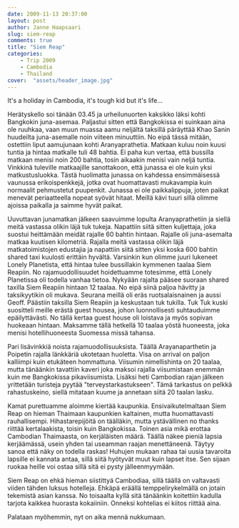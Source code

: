 ```yaml
---
date: 2009-11-13 20:37:00
layout: post
author: Janne Haapsaari
slug: siem-reap
comments: true
title: "Siem Reap"
categories:
    - Trip 2009
    - Cambodia
    - Thailand
cover:  "assets/header_image.jpg"
---
```


It's a holiday in Cambodia, it's tough kid but it's life...

Herätyskello soi tänään 03.45 ja urheilunuorten kaksikko läksi kohti Bangkokin
juna-asemaa. Paljastui sitten että Bangkokissa ei suinkaan aina ole ruuhkaa,
vaan muun muassa aamu neljältä taksillä päräyttää Khao Sanin huudeilta
juna-asemalle noin viiteen minuuttiin. No eipä tässä mitään, ostettiin liput
aamujunaan kohti Aranyaprathetia. Matkaan kuluu noin kuusi tuntia ja hintaa
matkalle tuli 48 bahtia. Ei paha kun vertaa, että bussilla matkaan menisi noin
200 bahtia, tosin aikaakin menisi vain neljä tuntia. Vinkkinä tuleville
matkaajille sanottakoon, että junassa ei ole kuin yksi matkustusluokka. Tästä
huolimatta junassa on kahdessa ensimmäisessä vaunussa erikoispenkkejä, jotka
ovat huomattavasti mukavampia kuin normaalit pehmustetut puupenkit. Junassa ei
ole paikkalippuja, joten paikat menevät periaatteella nopeat syövät hitaat.
Meillä kävi tuuri sillä olimme ajoissa paikalla ja saimme hyvät paikat.

Uuvuttavan junamatkan jälkeen saavuimme lopulta Aranyaprathetiin ja siellä
meitä vastassa olikin läjä tuk tukeja. Napattiin siitä sitten kuljettaja, joka
suostui heittämään meidät rajalle 60 bahtin hintaan. Rajalle oli juna-asemalta
matkaa kuutisen kilometriä. Rajalla meitä vastassa olikin läjä
matkatoimistojen edustajia ja napattiin siitä sitten yksi koska 600 bahtin
shared taxi kuulosti erittäin hyvältä. Varsinkin kun olimme juuri lukeneet
Lonely Planetista, että hintaa tulee bussillakin kymmenen taalaa Siem Reapiin.
No rajamuodollisuudet hoidettuamme totesimme, että Lonely Planetissa oli
todella vanhaa tietoa. Nykyään rajalta pääsee suoraan shared taxilla Siem
Reapiin hintaan 12 taalaa. No eipä siinä paljoa hävitty ja taksikyytikin oli
mukava. Seurana meillä oli eräs ruotsalaisnainen ja aussi Geoff. Päästiin
taksilla Siem Reapiin ja keskustaan tuk tukilla. Tuk Tuk kuski suositteli
meille erästä guest housea, johon luonnollisesti suhtauduimme epäilyttävästi.
No tällä kertaa guest house oli loistava ja myös sopivan huokeaan hintaan.
Maksamme tällä hetkellä 10 taalaa yöstä huoneesta, joka menisi
hotellihuoneesta Suomessa missä tahansa.

Pari lisävinkkiä noista rajamuodollisuuksista. Täällä Arayanaparthetin ja
Poipetin rajalla länkkäriä ukotetaan huoletta. Visa on arrival on paljon
kalliimpi kuin etukäteen hommattuna. Viisumin nimellishinta on 20 taalaa,
mutta tänäänkin tavattiin kaveri joka maksoi rajalla viisumistaan enemmän kuin
me Bangkokissa pikaviisumista. Lisäksi heti Cambodian rajan jälkeen yrittetään
turisteja pyytää "terveystarkastukseen". Tämä tarkastus on pelkkä
rahastuskeino, siellä mitataan kuume ja annetaan siitä 20 taalan lasku.

Kamat purettuamme aloimme kiertää kaupunkia. Ensivaikutelmaltaan Siem Reap on
hieman Thaimaan kaupunkien kaltainen, mutta huomattavasti rauhallisempi.
Hihastarepijöitä on täälläkin, mutta ystävällinen no thanks riittää
kertalaakista, toisin kuin Bangkokissa. Toinen asia mikä erottaa Cambodian
Thaimaasta, on kerjäläisten määrä. Täällä näkee pieniä lapsia kerjäämässä,
usein yhden tai useamman raajan menettäneenä. Täytyy sanoa että näky on
todella raskas! Huhujen mukaan rahaa tai uusia tavaroita lapsille ei kannata
antaa, sillä siitä hyötyvät muut kuin lapset itse. Sen sijaan ruokaa heille
voi ostaa sillä sitä ei pysty jälleenmyymään.

Siem Reap on ehkä hieman siistittyä Cambodiaa, sillä täällä on valtavasti
viiden tähden luksus hotelleja. Ehkäpä eräällä temppelirykelmällä on jotain
tekemistä asian kanssa. No toisaalta kyllä sitä tänäänkin koitettiin kadulla
tarjota kaikkea huorasta kokaiiniin. Onneksi kohtelias ei kiitos riittää aina.

Palataan myöhemmin, nyt on aika mennä nukkumaan.
